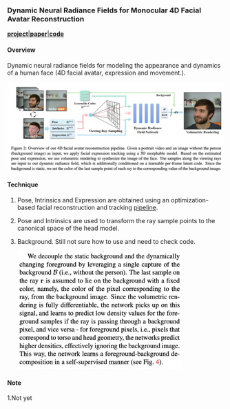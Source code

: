 ### Dynamic Neural Radiance Fields for Monocular 4D Facial Avatar Reconstruction

[**project**](https://gafniguy.github.io/4D-Facial-Avatars/)|[**paper**](https://arxiv.org/abs/2012.03065)[|**code**](https://github.com/gafniguy/4D-Facial-Avatars)

#### **Overview**

Dynamic neural radiance fields for modeling the appearance and dynamics of a human face (4D facial avatar, expression and movement.).

<img src="img/dynamicnerf1.png" style="zoom:80%;" />

#### **Technique**

1. Pose, Intrinsics and Expression are obtained using an optimization-based facial reconstruction and tracking [pipeline](https://arxiv.org/abs/2007.14808). 

2. Pose and Intrinsics are used to transform the ray sample points to the canonical space of the head model.

3. Background. Still not sure how to use and need to check code.

   <img src="img/dynamicnerf2.png" style="zoom:50%;" />

#### **Note**

1.Not yet

